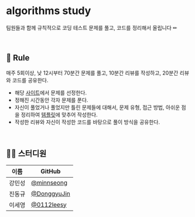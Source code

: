 # algorithms study
팀원들과 함께 규칙적으로 코딩 테스트 문제를 풀고, 코드를 정리해서 올립니다 ✏

</br>

## 📌 Rule
매주 5회이상, 낮 12시부터 70분간 문제를 풀고, 10분간 리뷰를 작성하고, 20분간 리뷰와 코드를 공유한다.
- 해당 [사이트](https://github.com/tony9402/baekjoon/blob/main/picked.md)에서 문제를 선정한다.
- 정해진 시간동안 각자 문제를 푼다.
- 자신이 풀었거나 풀었지만 틀린 문제들에 대해서, 문제 유형, 접근 방법, 아쉬운 점을 정리하여 [템플릿](https://www.notion.so/145f9f4642724cc5b5fd424b35d8f21f?pvs=4)에 맞추어 작성한다.
- 작성한 리뷰와 자신이 작성한 코드를 바탕으로 풀이 방식을 공유한다.

</br>

## 👨‍💻  스터디원

| 이름   | GitHub                                         |
| ------ | ---------------------------------------------- |
| 강민성 | [@minnseong](https://github.com/minnseong) |
| 진동규 | [@DonggyuJin](https://github.com/DonggyuJin) |
| 이세영 | [@0112leesy](https://github.com/0112leesy) |
